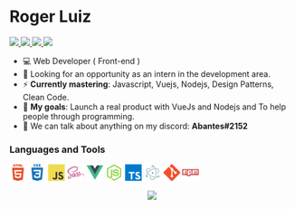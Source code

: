 # Roger Luiz

<a href="https://gist.github.com/roger3g/94eb77e77ed3edbe4e6ed02b50fe5a12"> <img src="https://img.shields.io/badge/Portfólio-%23262626.svg?&style=flat-square&logo=dependabot&logoColor=white"> </a>
<a href="https://www.linkedin.com/in/roger-luiz/"> <img src="https://img.shields.io/badge/-LinkedIn-blue?style=flat-square&logo=Linkedin&logoColor=white&link=https://www.linkedin.com/in/roger-luiz/"> </a>
<a href="https://www.instagram.com/rogersluiz_/?hl=pt-br"> <img src="https://img.shields.io/badge/instagram-%23E4405F.svg?&style=flat-square&logo=instagram&logoColor=white"> </a>
<a href="https://twitter.com/abantes_"> <img src="https://img.shields.io/badge/-Twitter-1ca0f1?style=flat-square&labelColor=1ca0f1&logo=twitter&logoColor=white&link=https://twitter.com/abantes_"> </a>

- :computer: Web Developer ( Front-end )
- :eyes: Looking for an opportunity as an intern in the development area.
- :zap: **Currently mastering**: Javascript, Vuejs, Nodejs, Design Patterns, Clean Code.
- :rocket: **My goals**: Launch a real product with VueJs and Nodejs and To help people through programming.
- :speech_balloon: We can talk about anything on my discord: **Abantes#2152**

### Languages and Tools

<p align="left">
  <img src="images/html5-plain-wordmark.svg" alt="html" width="30" height="30"/>
  <img src="images/css3-plain-wordmark.svg" alt="css" width="30" height="30"/>
  <img src="images/javascript-original.svg" alt="javascript" width="30" height="30"/> 
  <img src="images/sass-original.svg" alt="sass" width="30" height="30"/>
  <img src="images/vuejs-original.svg" alt="vue" width="30" height="30"/>
  <img src="images/nodejs-original.svg" alt="nodejs" width="30" height="30"/>
  <img src="images/typescript-original.svg" alt="typescript" width="30" height="30"/>
  <img src="images/electron-original.svg" alt="electron" width="30" height="30"/>
  <img src="images/git-original.svg" alt="git" width="30" height="30"/>
  <img src="images/npm-original-wordmark.svg" alt="npm" width="30" height="30"/>
</p>

<p align="center"> 
  <img src="https://github-readme-stats.vercel.app/api/?username=roger3g&show_icons=true&title_color=fff&icon_color=79ff97&text_color=9f9f9f&bg_color=151515"/> 
</p>
